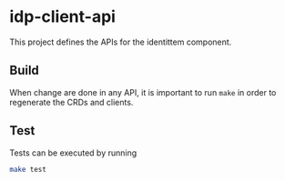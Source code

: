 [comment]: # ( Copyright Red Hat )
# idp-client-api

This project defines the APIs for the identittem component.

## Build

When change are done in any API, it is important to run `make` in order to regenerate the CRDs and clients.

## Test

Tests can be executed by running

```bash
make test
```

